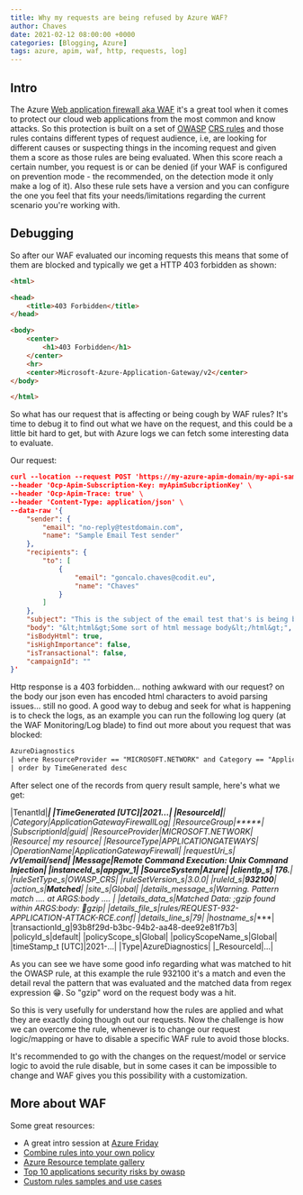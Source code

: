 ```yaml
---
title: Why my requests are being refused by Azure WAF?
author: Chaves
date: 2021-02-12 08:00:00 +0000
categories: [Blogging, Azure]
tags: azure, apim, waf, http, requests, log]
---
```


## Intro

The Azure [Web application firewall aka WAF](https://docs.microsoft.com/en-us/azure/web-application-firewall/ag/ag-overview) it's a great tool when it comes to protect our cloud web applications from the most common and know attacks. So this protection is built on a set of [OWASP](https://owasp.org/) [CRS rules](https://docs.microsoft.com/en-us/azure/web-application-firewall/ag/application-gateway-crs-rulegroups-rules) and those rules contains different types of request audience, i.e, are looking for different causes or suspecting things in the incoming request and given them a score as those rules are being evaluated. When this score reach a certain number, you request is or can be denied (if your WAF is configured on prevention mode - the recommended, on the detection mode it only make a log of it). Also these rule sets have a version and you can configure the one you feel that fits your needs/limitations regarding the current scenario you're working with.

## Debugging

So after our WAF evaluated our incoming requests this means that some of them are blocked and typically we get a HTTP 403 forbidden as shown:

```html
<html>

<head>
	<title>403 Forbidden</title>
</head>

<body>
	<center>
		<h1>403 Forbidden</h1>
	</center>
	<hr>
	<center>Microsoft-Azure-Application-Gateway/v2</center>
</body>

</html>
```
So what has our request that is affecting or being cough by WAF rules? It's time to debug it to find out what we have on the request, and this could be a little bit hard to get, but with Azure logs we can fetch some interesting data to evaluate.


Our request:

```json
curl --location --request POST 'https://my-azure-apim-domain/my-api-sample/email/send' \
--header 'Ocp-Apim-Subscription-Key: myApimSubcriptionKey' \
--header 'Ocp-Apim-Trace: true' \
--header 'Content-Type: application/json' \
--data-raw '{
    "sender": {
        "email": "no-reply@testdomain.com",
        "name": "Sample Email Test sender"
    },
    "recipients": {
        "to": [
            {
                "email": "goncalo.chaves@codit.eu",
                "name": "Chaves"
            }
        ]
    },
    "subject": "This is the subject of the email test that's is being block",
    "body": "&lt;html&gt;Some sort of html message body&lt;/html&gt;",
    "isBodyHtml": true,
    "isHighImportance": false,
    "isTransactional": false,
    "campaignId": ""
}'
```

Http response is a 403 forbidden... nothing awkward with our request? on the body our json even has encoded html characters to avoid parsing issues... still no good. A good way to debug and seek for what is happening is to check the logs, as an example you can run the following log query (at the WAF Monitoring/Log blade) to find out more about you request that was blocked:

```xml
AzureDiagnostics
| where ResourceProvider == "MICROSOFT.NETWORK" and Category == "ApplicationGatewayFirewallLog"
| order by TimeGenerated desc
```

After select one of the records from query result sample, here's what we get:

|TenantId|****|
|TimeGenerated [UTC]|2021...|
|ResourceId|***|
|Category|ApplicationGatewayFirewallLog|
|ResourceGroup|*****|
|SubscriptionId|guid|
|ResourceProvider|MICROSOFT.NETWORK|
|Resource| my resource|
|ResourceType|APPLICATIONGATEWAYS|
|OperationName|ApplicationGatewayFirewall|
|requestUri_s| ****/v1/email/send|
|Message|Remote Command Execution: **Unix Command Injection**|
|instanceId_s|appgw_1|
|SourceSystem|Azure|
|clientIp_s| 176.****|
|ruleSetType_s|OWASP_CRS|
|ruleSetVersion_s|3.0.0|
|ruleId_s|**932100**|
|action_s|**Matched**|
|site_s|Global|
|details_message_s|Warning. Pattern match ....  at ARGS:body .... |
|details_data_s|Matched Data: ;gzip found within ARGS:body: &#27;gzip|
|details_file_s|rules/REQUEST-932-APPLICATION-ATTACK-RCE.conf|
|details_line_s|79|
|hostname_s|****|
|transactionId_g|93b8f29d-b3bc-94b2-aa48-dee92e81f7b3|
|policyId_s|default|
|policyScope_s|Global|
|policyScopeName_s|Global|
|timeStamp_t [UTC]|2021-...|
|Type|AzureDiagnostics|
|_ResourceId|...|

As you can see we have some good info regarding what was matched to hit the OWASP rule, at this example the rule 932100 it's a match and even the detail reval the pattern that was evaluated and the matched data from regex expression 😁. So "gzip" word on the request body was a hit.

So this is very usefully for understand how the rules are applied and what they are exactly doing though out our requests. Now the challenge is how we can overcome the rule, whenever is to change our request logic/mapping or have to disable a specific WAF rule to avoid those blocks.

It's recommended to go with the changes on the request/model or service logic to avoid the rule disable, but in some cases it can be impossible to change and WAF gives you this possibility with a customization.

## More about WAF


Some great resources:

* A great intro session at [Azure Friday](https://www.youtube.com/watch?v=Kgn_Y9nkv94)
* [Combine rules into your own policy](https://docs.microsoft.com/en-us/azure/web-application-firewall/ag/create-waf-policy-ag)
* [Azure Resource template gallery](https://azure.microsoft.com/en-us/resources/templates/)
* [Top 10 applications security risks by owasp](https://owasp.org/www-project-top-ten/)
* [Custom rules samples and use cases](https://techcommunity.microsoft.com/t5/azure-network-security/azure-waf-custom-rule-samples-and-use-cases/ba-p/2033020)